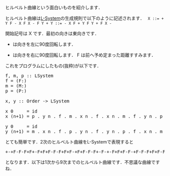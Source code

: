 ヒルベルト曲線という面白いものを紹介します．

ヒルベルト曲線は<a href="">L-System</a>の生成規則で以下のように記述されます．
<code>
X  ::=  + Y F - X F X - F Y +
Y  ::=  - X F + Y F Y + F X -
</code>

開始記号は X です．最初の向きは東向きです．
 + は向きを左に90度回転します．
 - は向きを右に90度回転します．
 F は前へ予め定まった距離すすみます．

これをプログラムにしたもの(抜粋)が以下です．
<pre>
f, m, p :: LSystem
f = (F:)
m = (M:)
p = (P:)

x, y :: Order -> LSystem

x 0     = id
x (n+1) = p . y n . f . m . x n . f . x n . m . f . y n . p

y 0     = id
y (n+1) = m . x n . f . p . y n . f . y n . p . f . x n . m
</pre>

とても簡単です．2次のヒルベルト曲線をL-Systemで表現すると

<pre>
+-+F-F-F+F+-F+F+F-F-F+F+F-+F+F-F-F+-F-+-F+F+F-F-+F-F-F+F+F-F-F+-F-F+F+F-+F+-F+F+F-F-+F-F-F+F+F-F-F+-F-F+F+F-+-F-+F-F-F+F+-F+F+F-F-F+F+F-+F+F-F-F+-+
</pre>

となります．以下は1次から9次までのヒルベルト曲線です．不思議な曲線ですね．
